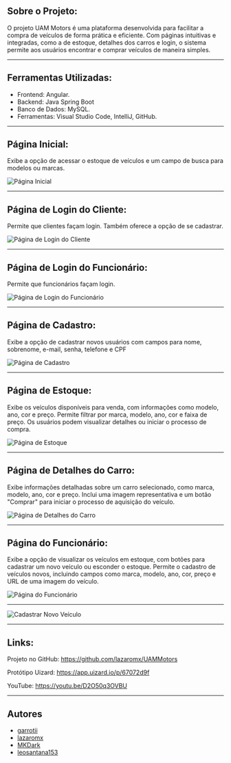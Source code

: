 ## Sobre o Projeto:

O projeto UAM Motors é uma plataforma desenvolvida para facilitar a compra de veículos de forma prática e eficiente. Com páginas intuitivas e integradas, como a de estoque, detalhes dos carros e login, o sistema permite aos usuários encontrar e comprar veículos de maneira simples.

---

## Ferramentas Utilizadas:

- Frontend: Angular.
- Backend: Java Spring Boot
- Banco de Dados: MySQL.
- Ferramentas: Visual Studio Code, IntelliJ, GitHub.

---

## Página Inicial:

Exibe a opção de acessar o estoque de veículos e um campo de busca para modelos ou marcas.

![Página Inicial](https://github.com/garrotii/A3/blob/e453556c2c53efaa9e5fe12dcf6a82a62736fc1e/Home.jpeg)

---

## Página de Login do Cliente:

Permite que clientes façam login. Também oferece a opção de se cadastrar.

![Página de Login do Cliente](https://github.com/garrotii/A3/blob/a80dfc15df2b0e0436a1be5cdc44263f4bfb9979/LoginCliente.jpeg)

---

## Página de Login do Funcionário:

Permite que funcionários façam login.

![Página de Login do Funcionário](https://github.com/garrotii/A3/blob/a80dfc15df2b0e0436a1be5cdc44263f4bfb9979/LoginFuncion%C3%A1rio.jpeg)

---

## Página de Cadastro:

Exibe a opção de cadastrar novos usuários com campos para nome, sobrenome, e-mail, senha, telefone e CPF

![Página de Cadastro ]( https://github.com/garrotii/A3/blob/a80dfc15df2b0e0436a1be5cdc44263f4bfb9979/CadastroCliente.jpeg)

---

## Página de Estoque:

Exibe os veículos disponíveis para venda, com informações como modelo, ano, cor e preço. Permite filtrar por marca, modelo, ano, cor e faixa de preço. Os usuários podem visualizar detalhes ou iniciar o processo de compra.

![Página de Estoque](https://github.com/garrotii/A3/blob/90bcffcf6d17dadb5279d499a6961715566a0c86/Estoque.jpeg)

---

## Página de Detalhes do Carro:

Exibe informações detalhadas sobre um carro selecionado, como marca, modelo, ano, cor e preço. Inclui uma imagem representativa e um botão "Comprar" para iniciar o processo de aquisição do veículo.

![Página de Detalhes do Carro](https://github.com/garrotii/A3/blob/76fce7b6a4987c12ff04bd8bb94f2dcda686d81b/Detalhes.jpeg)

---

## Página do Funcionário:

Exibe a opção de visualizar os veículos em estoque, com botões para cadastrar um novo veículo ou esconder o estoque. Permite o cadastro de veículos novos, incluindo campos como marca, modelo, ano, cor, preço e URL de uma imagem do veículo.

![Página do Funcionário](https://github.com/garrotii/A3/blob/d410ea93c8c7df797d2b1e79ff8da55941902d5b/PaginaDoFuncionario.jpeg)

---

![Cadastrar Novo Veículo](https://github.com/garrotii/A3/blob/d410ea93c8c7df797d2b1e79ff8da55941902d5b/CadastroVeiculo.jpeg)

---

## Links:

Projeto no GitHub: https://github.com/lazaromx/UAMMotors

Protótipo Uizard: https://app.uizard.io/p/67072d9f

YouTube: https://youtu.be/D2O50q3OVBU

---

## Autores

- [garrotii](https://www.github.com/garrotii)
- [lazaromx](https://github.com/lazaromx)
- [MKDark](https://github.com/MateusKalil)
- [leosantana153](https://github.com/leosantana153)
